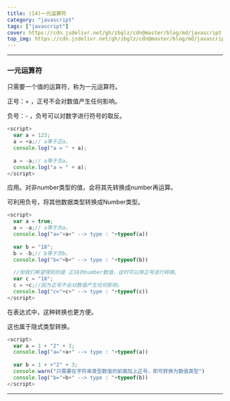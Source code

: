 ```yaml
---
title: (14)一元运算符
category: "javascript"
tags: ["javascript"]
cover: https://cdn.jsdelivr.net/gh/zbglz/cdn@master/blog/md/javascript.svg
top_img: https://cdn.jsdelivr.net/gh/zbglz/cdn@master/blog/md/javascript.svg
---
```


***

### 一元运算符


只需要一个值的运算符，称为一元运算符。

正号：+ ，正号不会对数值产生任何影响。

负号：- ，负号可以对数字进行符号的取反。


```js js
<script>
  var a = 123;
  a = +a;// a等于正a。
  console.log("a = " + a);
  
  a = -a;// a等于负a。
  console.log("a = " + a);
</script>
```


应用。对非number类型的值，会将其先转换成number再运算。

可利用负号，将其他数据类型转换成Number类型。


```js js
<script>
  var a = true;
  a = -a;// a等于负a。
  console.log("a="+a+" --> type : "+typeof(a))
  
  var b = "18";
  b = -b;// b等于负b。
  console.log("b="+b+" --> type : "+typeof(b))
  
  //但我们希望得到的是 正18的number数值，这时可以用正号进行转换。
  var c = "18";
  c = +c;//因为正号不会对数值产生任何影响。
  console.log("c="+c+" --> type : "+typeof(c))
</script>
```


在表达式中，这种转换也更方便。

这也属于隐式类型转换。


```js js
<script>
  var a = 1 + "2" + 3;
  console.log("a="+a+" --> type : "+typeof(a))
  
  var b = 1 + +"2" + 3;
  console.warn("只需要在字符串类型数值的前面加上正号，即可转换为数值类型")
  console.log("b="+b+" --> type : "+typeof(b))
</script>
```


***